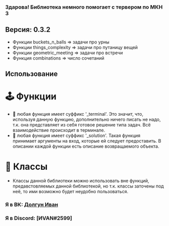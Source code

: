 ### Здарова! Библиотека немного помогает с тервером по МКН 3

## Версия: 0.3.2

- Функции buckets_n_balls => задачи про урны
- Функции things_complexity => задачи про путаницу вещей
- Функции geometric_meeting => задачи про встречи
- Функция combinations => число сочетаний

## Использование
# 🕹 Функции
- 📱 любая функция имеет суффикс '_terminal'. Это значит, что, используя данную функцию, дополнительно ничего писать не надо, т.к. она представляет из себя готовое решение типа задач. Всё взаимодействие происходит в терминале.
- 📲 любая функция имеет суффикс '_solution'. Такая функция принимает аргументы на вход, которые ей следует предоставить. В описании каждой функции есть описание возвращаемого объекта.
# 🧱 Классы
- Классы данной библиотеки можно использовать вне функций, предавстовляемых данной библиотекой, но т.к. классы заточены под неё, то ими возможно будет неудобно пользоваться.

### Я в ВК: [Долгун Иван][vkCom]
### Я в Discord: [ИVAN#2599]

[vkCom]: https://vk.com/ivandolgun